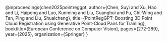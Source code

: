 @inproceedings{chen2025pointreggpt,
  author={Chen, Suyi and Xu, Hao and Li, Haipeng and Luo, Kunming and Liu, Guanghui and Fu, Chi-Wing and Tan, Ping and Liu, Shuaicheng},
  title={PointRegGPT: Boosting 3D Point Cloud Registration using Generative Point-Cloud Pairs for Training},
  booktitle={European Conference on Computer Vision},
  pages={272-289},
  year={2025},
  organization={Springer}
}
